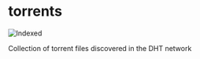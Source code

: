 torrents 
========
![Indexed](https://img.shields.io/badge/indexed-238813-blue)

Collection of torrent files discovered in the DHT network
